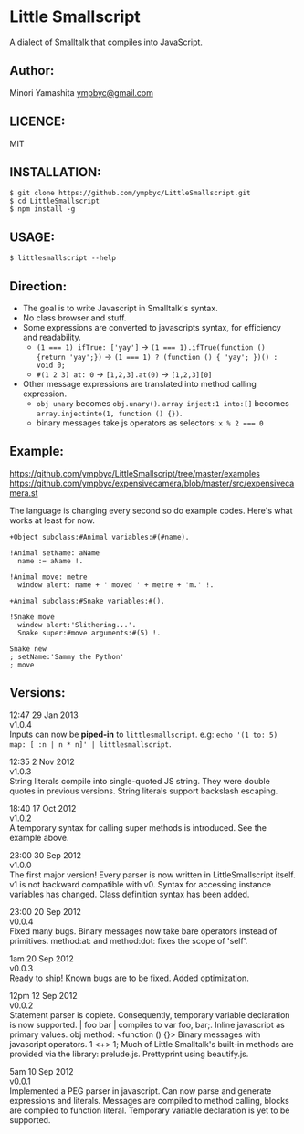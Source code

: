 Little Smallscript
==================
A dialect of Smalltalk that compiles into JavaScript.

Author:
-------
Minori Yamashita <ympbyc@gmail.com>

LICENCE:
--------
MIT

INSTALLATION:
-------------

```shell
$ git clone https://github.com/ympbyc/LittleSmallscript.git
$ cd LittleSmallscript
$ npm install -g
```

USAGE:
------

```shell
$ littlesmallscript --help
```

Direction:
----------
* The goal is to write Javascript in Smalltalk's syntax.
* No class browser and stuff.
* Some expressions are converted to javascripts syntax, for efficiency and readability.
  * `(1 === 1) ifTrue: ['yay']` -> `(1 === 1).ifTrue(function () {return 'yay';})` -> `(1 === 1) ? (function () { 'yay'; })() : void 0;`
  * `#(1 2 3) at: 0` -> `[1,2,3].at(0)` -> `[1,2,3][0]`
* Other message expressions are translated into method calling expression.
  * `obj unary` becomes `obj.unary()`. `array inject:1 into:[]` becomes `array.injectinto(1, function () {})`.
  * binary messages take js operators as selectors: `x % 2 === 0`

Example:
--------
https://github.com/ympbyc/LittleSmallscript/tree/master/examples
https://github.com/ympbyc/expensivecamera/blob/master/src/expensivecamera.st

The language is changing every second so do example codes. Here's what works at least for now.

```smalltalk
+Object subclass:#Animal variables:#(#name).

!Animal setName: aName
  name := aName !.

!Animal move: metre
  window alert: name + ' moved ' + metre + 'm.' !.

+Animal subclass:#Snake variables:#().

!Snake move
  window alert:'Slithering...'.
  Snake super:#move arguments:#(5) !.

Snake new
; setName:'Sammy the Python'
; move
```

Versions:
----------

12:47 29 Jan 2013  
v1.0.4  
Inputs can now be **piped-in** to `littlesmallscript`. e.g: `echo '(1 to: 5) map: [ :n | n * n]' | littlesmallscript`.

12:35 2 Nov 2012  
v1.0.3  
String literals compile into single-quoted JS string. They were double quotes in previous versions.
String literals support backslash escaping.

18:40 17 Oct 2012  
v1.0.2  
A temporary syntax for calling super methods is introduced. See the example above.

23:00 30 Sep 2012  
v1.0.0  
The first major version!
Every parser is now written in LittleSmallscript itself.
v1 is not backward compatible with v0.
Syntax for accessing instance variables has changed.
Class definition syntax has been added.

23:00 20 Sep 2012  
v0.0.4  
Fixed many bugs.
Binary messages now take bare operators instead of primitives.
method:at: and method:dot: fixes the scope of 'self'.

1am 20 Sep 2012  
v0.0.3  
Ready to ship! Known bugs are to be fixed.
Added optimization.

12pm 12 Sep 2012  
v0.0.2  
Statement parser is coplete.
Consequently, temporary variable declaration is now supported. | foo bar | compiles to var foo, bar;.
Inline javascript as primary values. obj method: <function () {}>
Binary messages with javascript operators. 1 <+> 1;
Much of Little Smalltalk's built-in methods are provided via the library: prelude.js.
Prettyprint using beautify.js.

5am 10 Sep 2012  
v0.0.1  
Implemented a PEG parser in javascript.
Can now parse and generate expressions and literals.
Messages are compiled to method calling, blocks are compiled to function literal.
Temporary variable declaration is yet to be supported.
